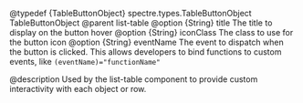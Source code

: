 @typedef {TableButtonObject} spectre.types.TableButtonObject TableButtonObject
@parent list-table 
@option {String} title The title to display on the button hover
@option {String} iconClass The class to use for the button icon
@option {String} eventName The event to dispatch when the button is clicked. This allows developers to bind functions to custom events, like `(eventName)="functionName"`

@description
Used by the list-table component to provide custom interactivity with each object or row.
